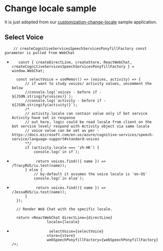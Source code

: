 ﻿# Change locale sample

It is just adopted from our [customization-change-locale](https://github.com/microsoft/BotFramework-WebChat/tree/master/samples/22.customization-change-locale) sample application.

## Select Voice

        // createCognitiveServicesSpeechServicesPonyfillFactory const parameter is pulled from WebChat
+        const { createDirectLine, createStore, ReactWebChat, createCognitiveServicesSpeechServicesPonyfillFactory } = window.WebChat;

        const selectVoice = useMemo(() => (voices, activity) => {
            // if want to study voices/ activity values, uncomment the below
            //console.log(`voices - before if - ${JSON.stringify(voices)}`);
            //console.log(`activity - before if - ${JSON.stringify(activity)}`);
            /*
            // activity.locale can contain value only if bot service Activity have set in response
            // out here, logic could be read locale from client on the bot service level/ respond with Activity object via same locale
            // voice value can be set as per - https://docs.microsoft.com/en-us/azure/cognitive-services/speech-service/language-support#standard-voices
            **/
            if (activity.locale === 'zh-HK') {
                console.log(`in if`);
+                return voices.find(({ name }) => /TracyRUS/iu.test(name));
            } else {
                // by-default it assumes the voice locale is 'en-US'
                console.log(`in else`);
+                return voices.find(({ name }) => /JessaRUS/iu.test(name));
            }
        });

        // Render Web Chat with the specific locale.               
        
        return <ReactWebChat directLine={directLine}
                      locale={locale}
+                      selectVoice={selectVoice}
                      store={store}
                      webSpeechPonyfillFactory={webSpeechPonyfillFactory} />;

